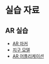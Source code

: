 # 실습 자료

## AR 실습
* [AR 마커](https://github.com/sgkim6326/VAR-Lecture/releases/download/AR/AR.Marker.jpg)
* [지구 모델](https://github.com/sgkim6326/VAR-Lecture/releases/download/AR/Earth.Model.prefab)
* [AR 어플리케이션](https://github.com/sgkim6326/VAR-Lecture/releases/download/AR/AR_application.apk)
